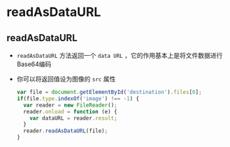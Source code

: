 # readAsDataURL

## readAsDataURL

+ `readAsDataURL` 方法返回一个 `data URL` ，它的作用基本上是将文件数据进行Base64编码

+ 你可以将返回值设为图像的 `src` 属性

    ```js
    var file = document.getElementById('destination').files[0];
    if(file.type.indexOf('image') !== -1) {
      var reader = new FileReader();
      reader.onload = function (e) {
        var dataURL = reader.result;
      }
      reader.readAsDataURL(file);
    }
    ```

